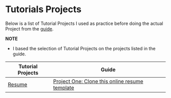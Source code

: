# Tutorials Projects

Below is a list of Tutorial Projects I used as practice before doing the actual Project from the [guide](https://github.com/P1xt/p1xt-guides/blob/master/cs-wd.md).

**NOTE** 
* I based the selection of Tutorial Projects on the projects listed in the guide.


| Tutorial Projects  | Guide |
| --- | --- |
| [Resume](https://www.youtube.com/watch?v=jJuHQNULXGs&list=PLsIkqR8inizt8SpD6utVTPhy8gFQzQNug)  | [Project One: Clone this online resume template](https://creativemarket.com/ikonome/686585-Material-Resume-Blue/screenshots/#screenshot3) |



